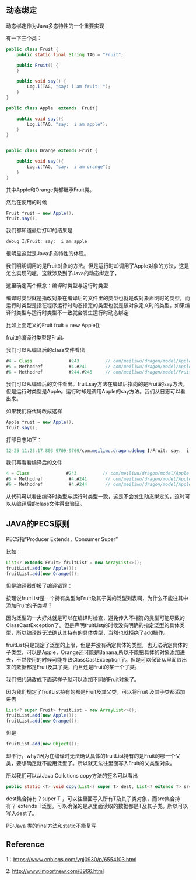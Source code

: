

## 动态绑定

动态绑定作为Java多态特性的一个重要实现

有一下三个类：

```java
public class Fruit {
    public static final String TAG = "Fruit";

    public Fruit() {
    }

    public void say() {
        Log.i(TAG, "say: i am fruit: ");
    }
}
```

```java
public class Apple  extends  Fruit{

    public void say(){
        Log.i(TAG, "say:  i am apple");
    }
}
```



```java

public class Orange extends Fruit {

    public void say(){
        Log.i(TAG, "say:  i am orange");
    }
}
```

 其中Apple和Orange类都继承Fruit类。

然后在使用的时候

```java
Fruit fruit = new Apple();
fruit.say();
```

我们都知道最后打印的结果是

```java
debug I/Fruit: say:  i am apple
```

很明显这就是Java多态特性的体现。

我们明明调用的是Fruit对象的方法。但是运行时却调用了Apple对象的方法，这是怎么实现的呢，这就涉及到了Java的动态绑定了，

这里确定两个概念：编译时类型与运行时类型

编译时类型就是指改对象在编译后的文件里的类型也就是改对象声明时的类型，而运行时类型是指在程序运行时动态指定的类型也就是该对象定义时的类型。如果编译时类型与运行时类型不一致就会发生运行时动态绑定

比如上面定义的Fruit fruit = new Apple();

fruit的编译时类型是Fruit。

我们可以从编译后的class文件看出

```java
#4 = Class              #243          // com/meiliwu/dragon/model/Apple
#5 = Methodref          #4.#241       // com/meiliwu/dragon/model/Apple."<init>":()V
#6 = Methodref          #244.#245     // com/meiliwu/dragon/model/Fruit.say:()V
```

我们可以从编译后的文件看出。fruit.say方法在编译后指向的是Fruit的say方法。但是运行时类型是Apple。运行时却是调用Apple的say方法。我们从日志可以看出来。

如果我们将代码改成这样

```java
Apple fruit = new Apple();
fruit.say();
```

打印日志如下：

```Java
12-25 11:25:17.803 9709-9709/com.meiliwu.dragon.debug I/Fruit: say:  i am apple
```

我们再看看编译后的文件

```java
4 = Class              #243          // com/meiliwu/dragon/model/Apple
#5 = Methodref          #4.#241       // com/meiliwu/dragon/model/Apple."<init>":()V
#6 = Methodref          #4.#244       // com/meiliwu/dragon/model/Apple.say:()V
```

从代码可以看出编译时类型与运行时类型一致，这是不会发生动态绑定的，这时可以从编译后的class文件得出验证。

## JAVA的PECS原则

PECS指“Producer Extends，Consumer Super”

比如：

```java
List<? extends Fruit> fruitList = new ArrayList<>();
fruitList.add(new Apple());
fruitList.add(new Orange());
```

但是编译器却报了编译错误：

按理说fruitList是一个持有类型为Fruit及其子类的泛型列表啊，为什么不能往其中添加Fruit的子类呢？

因为泛型的一大好处就是可以在编译时检查，避免传入不相符的类型可能导致的ClassCastException了。但是声明fruitList的时候没有明确的指定泛型的具体类型，所以编译器无法确认其持有的具体类型，当然也就拒绝了add操作。

fruitList只是规定了泛型的上限，但是并没有确定具体的类型，也无法确定具体的子类型，可以是Apple，Orange还可能是Banana,所以不能把具体的对象添加进去，不然使用的时候可能导致ClassCastException了。但是可以保证从里面取出来的数据都是Fruit及其子类，而且还是Fruit的某一个子类。

我们把代码改成下面这样子就可以添加不同的Fruit对象了。

因为我们规定了fruitList持有的都是Fruit及其父类，可以将Fruit 及其子类都添加进去

```java 
List<? super Fruit> fruitList = new ArrayList<>();
fruitList.add(new Apple());
fruitList.add(new Orange());
```

但是

```Java
fruitList.add(new Object());
```

却不行，why?因为在编译时无法确认具体的fruitList持有的是Fruit的哪一个父类，要想确定就不能用泛型了。所以就无法往里面写入Fruit的父类型对象。

所以我们可以从Java Collctions copy方法的签名可以看出

```Java
public static <T> void copy(List<? super T> dest, List<? extends T> src) {
```

dest集合持有？super T ，可以往里面写入所有T及其子类对象，而src集合持有？ extends T泛型。可以确保的是从里面读取的数据都是T及其子类。所以可以写入dest了。



PS:Java 类的final方法和static不能复写

## Reference ##

1：https://www.cnblogs.com/ygj0930/p/6554103.html

2:  http://www.importnew.com/8966.html